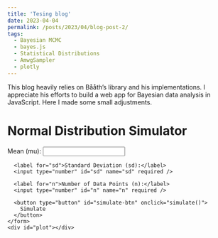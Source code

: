 ```yaml
---
title: 'Tesing blog'
date: 2023-04-04
permalink: /posts/2023/04/blog-post-2/
tags:
  - Bayesian MCMC
  - bayes.js
  - Statistical Distributions
  - AmwgSampler
  - plotly
---
```


This blog heavily relies on Bååth’s library and his implementations. I appreciate his efforts to build a web app for Bayesian data analysis in JavaScript. Here I made some small adjustments. 


<head>
  <title>Normal Distribution Simulator</title>
  <link rel="stylesheet" type="text/css" href="/assets/css/gpt-style.css" />
  <script src="https://cdn.plot.ly/plotly-latest.min.js"></script>
</head>

<body>

  <div class="container">
    <h1>Normal Distribution Simulator</h1>
    <form>
      <label for="mu">Mean (mu):</label>
      <input type="number" id="mu" name="mu" required />

      <label for="sd">Standard Deviation (sd):</label>
      <input type="number" id="sd" name="sd" required />
    
      <label for="n">Number of Data Points (n):</label>
      <input type="number" id="n" name="n" required />
    
      <button type="button" id="simulate-btn" onclick="simulate()">
        Simulate
      </button>
    </form>
    <div id="plot"></div>
  </div>
  <script>
function gaussian(mu, sd) {
  var x1, x2, w;
  do {
    x1 = 2 * Math.random() - 1;
    x2 = 2 * Math.random() - 1;
    w = x1 * x1 + x2 * x2;
  } while (w >= 1);
  w = Math.sqrt((-2 * Math.log(w)) / w);
  return mu + sd * x1 * w;
}
function simulate() {
  // Get input values
  var mu = parseFloat(document.getElementById("mu").value);
  var sd = parseFloat(document.getElementById("sd").value);
  var n = parseInt(document.getElementById("n").value);
  var data = [];
  for (var i = 0; i < n; i++) {
    data.push(gaussian(mu, sd));
  }
  var binSize = 1;
  var histogram = {};
  for (var i = 0; i < data.length; i++) {
    var bin = Math.round(data[i] / binSize);
    if (histogram[bin]) {
      histogram[bin]++;
    } else {
      histogram[bin] = 1;
    }
  }
  var histogramArray = [];
  for (var bin in histogram) {
    histogramArray.push([parseFloat(bin) * binSize, histogram[bin]]);
  }
  histogramArray.sort(function (a, b) {
    return a[0] - b[0];
  });
  var x = histogramArray.map(function (item) {
    return item[0];
  });
  var y = histogramArray.map(function (item) {
    return item[1];
  });
  var data = [
    {
      x: x,
      y: y,
      type: "bar",
      marker: {
        color: "rgb(26, 118, 255)",
        line: {
          color: "rgb(8,48,107)",
          width: 1.5,
        },
      },
    },
  ];
  Plotly.newPlot("plot", data);
}
document.getElementById("simulate-btn").addEventListener("click", simulate);
  </script>
</body>

